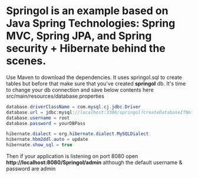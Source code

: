 # Springol is an example based on __Java Spring Technologies__: __Spring MVC__, __Spring JPA__, and __Spring security__ + __Hibernate__ behind the scenes.
 
Use Maven to download the dependencies. It uses springol.sql to create tables but before that make sure that you've created __springol__ db. It's time to change your db connection and save below contents here src/main/resources/database.properties
```java
database.driverClassName = com.mysql.cj.jdbc.Driver
database.url = jdbc:mysql://localhost:3306/springol?createDatabaseIfNotExist=true
database.username = root
database.password = yourDBPass

hibernate.dialect = org.hibernate.dialect.MySQLDialect
hibernate.hbm2ddl.auto = update
hibernate.show_sql = true 
```

Then if your application is listening on port 8080 open __http://localhost:8080/Springol/admin__ although the default username & password are admin